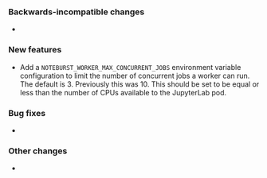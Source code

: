 <!-- Delete the sections that don't apply -->

### Backwards-incompatible changes

-

### New features

- Add a `NOTEBURST_WORKER_MAX_CONCURRENT_JOBS` environment variable configuration to limit the number of concurrent jobs a worker can run. The default is 3. Previously this was 10. This should be set to be equal or less than the number of CPUs available to the JupyterLab pod.

### Bug fixes

-

### Other changes

-
